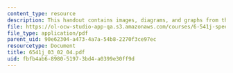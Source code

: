 ```yaml
---
content_type: resource
description: This handout contains images, diagrams, and graphs from the course textbook.
file: https://ol-ocw-studio-app-qa.s3.amazonaws.com/courses/6-541j-speech-communication-spring-2004/fbfb4ab6898051973bd4a0399e30ff9d_6541j_03_02_04.pdf
file_type: application/pdf
parent_uid: 90e62304-a473-4a7a-54b8-2270f3ce97ec
resourcetype: Document
title: 6541j_03_02_04.pdf
uid: fbfb4ab6-8980-5197-3bd4-a0399e30ff9d
---
```

